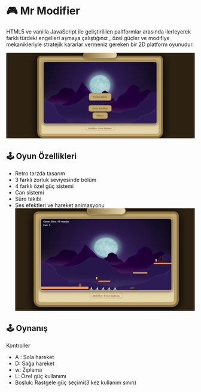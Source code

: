 # 🎮 Mr Modifier
 HTML5 ve vanilla JavaScript ile geliştirililen paltformlar arasında ilerleyerek
farklı türdeki engelleri aşmaya çalıştığınız , özel güçler ve modifiye mekanikleriyle 
stratejik kararlar vermeniz gereken bir 2D platform oyunudur.

![Oyun Ekran Görüntüsü](images/ss1.PNG)

##  🕹️ Oyun Özellikleri

- Retro tarzda tasarım
- 3 farklı zorluk seviyesinde bölüm 
- 4 farklı özel güç sistemi
- Can sistemi
- Süre takibi
- Ses efektleri ve hareket animasyonu
![Oyun Ekran Görüntüsü](images/ss2.PNG)
## 🕹️ Oynanış
Kontroller
- A : Sola hareket
- D: Sağa hareket
- w: Zıplama
- L: Özel güç kullanımı
- Boşluk: Rastgele güç seçimi(3 kez kullanım sınırı)

